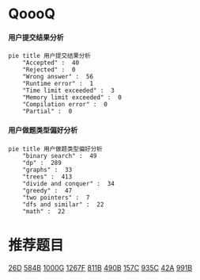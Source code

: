 # QoooQ

<!-- tabs:start -->



#### **用户提交结果分析**

```mermaid
pie title 用户提交结果分析
    "Accepted" :  40
    "Rejected" :  0
    "Wrong answer" :  56
    "Runtime error" :  1
    "Time limit exceeded" :  3
    "Memory limit exceeded" :  0
    "Compilation error" :  0
    "Partial" :  0
```

#### **用户做题类型偏好分析**

```mermaid
pie title 用户做题类型偏好分析
    "binary search" :  49
    "dp" :  289
    "graphs" :  33
    "trees" :  413
    "divide and conquer" :  34
    "greedy" :  47
    "two pointers" :  7
    "dfs and similar" :  22
    "math" :  22
```



<!-- tabs:end -->
# 推荐题目
[26D](https://codeforces.com/contest/26/problem/D)
[584B](https://codeforces.com/contest/584/problem/B)
[1000G](https://codeforces.com/contest/1000/problem/G)
[1267F](https://codeforces.com/contest/1267/problem/F)
[811B](https://codeforces.com/contest/811/problem/B)
[490B](https://codeforces.com/contest/490/problem/B)
[157C](https://codeforces.com/contest/157/problem/C)
[935C](https://codeforces.com/contest/935/problem/C)
[42A](https://codeforces.com/contest/42/problem/A)
[991B](https://codeforces.com/contest/991/problem/B)
